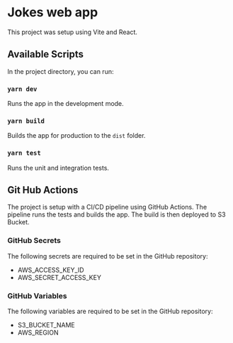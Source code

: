 # Jokes web app

This project was setup using Vite and React.

## Available Scripts

In the project directory, you can run:

### `yarn dev`

Runs the app in the development mode.

### `yarn build`

Builds the app for production to the `dist` folder.

### `yarn test`

Runs the unit and integration tests.

## Git Hub Actions

The project is setup with a CI/CD pipeline using GitHub Actions. The pipeline runs the tests and builds the app. The build is then deployed to S3 Bucket.

### GitHub Secrets

The following secrets are required to be set in the GitHub repository:

- AWS_ACCESS_KEY_ID
- AWS_SECRET_ACCESS_KEY


### GitHub Variables

The following variables are required to be set in the GitHub repository:

- S3_BUCKET_NAME
- AWS_REGION